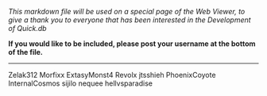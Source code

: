 *This markdown file will be used on a special page of the Web Viewer, to give a thank you to everyone that has been interested in the Development of Quick.db*

**If you would like to be included, please post your username at the bottom of the file.**

---
Zelak312
Morfixx
ExtasyMonst4
Revolx
jtsshieh
PhoenixCoyote
InternalCosmos
sijilo
nequee
hellvsparadise
